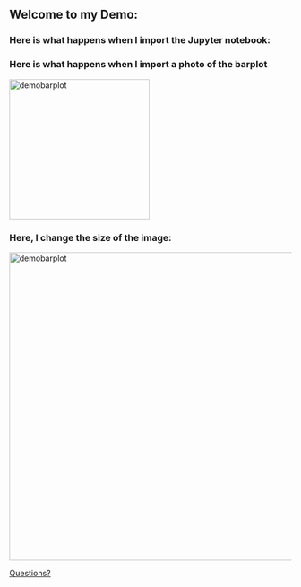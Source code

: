 ## Welcome to my Demo:

### Here is what happens when I import the Jupyter notebook:



### Here is what happens when I import a photo of the barplot

<img width="250" alt="demobarplot" src="https://user-images.githubusercontent.com/73716282/97893309-7f246400-1d07-11eb-8c31-f4768352fec5.png">


### Here, I change the size of the image:

<img width="550" alt="demobarplot" src="https://user-images.githubusercontent.com/73716282/97893309-7f246400-1d07-11eb-8c31-f4768352fec5.png">


[Questions?](mailto:al962601@dal.ca)
